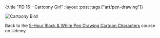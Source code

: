 {:title "PD 16 - Cartoony Girl"
 :layout :post
 :tags ["art/pen-drawing"]}

![Cartoony Bird](/img/art/misc/20210604%20-%201%20-%20Cartoony%20Girl.jpg)

Back to the [5-Hour Black & White Pen Drawing Cartoon Characters][5HBWPDCC]
course on Udemy.

[5HBWPDCC]: https://www.udemy.com/course/5-hour-black-and-white-pen-drawing-cartoon-characters/
